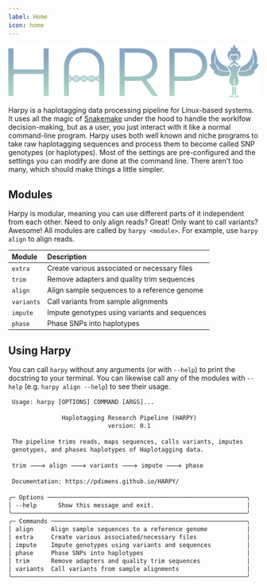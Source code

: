 ```yaml
---
label: Home
icon: home
---
```

![](static/logo.png)

Harpy is a haplotagging data processing pipeline for Linux-based systems. It uses all the 
magic of [Snakemake](https://snakemake.readthedocs.io/en/stable/) under the hood to handle 
the worklfow decision-making, but as a user, you just interact with it like a normal command-line 
program. Harpy uses both well known and niche programs to take raw haplotagging sequences and process
them to become called SNP genotypes (or haplotypes). Most of the settings are pre-configured and the settings you
can modify are done at the command line. There aren't too many, which should make things a little simpler. 

## Modules
Harpy is modular, meaning you can use different parts of it independent from each other. Need to only align reads?
Great! Only want to call variants? Awesome! All modules are called by `harpy <module>`. For example, use `harpy align` to align reads.

| Module     | Description                                   |
|:-----------|:----------------------------------------------|
| `extra`    | Create various associated or necessary files  |
| `trim`     | Remove adapters and quality trim sequences    |
| `align`    | Align sample sequences to a reference genome  |
| `variants` | Call variants from sample alignments          |
| `impute`   | Impute genotypes using variants and sequences |
| `phase`    | Phase SNPs into haplotypes                    |


## Using Harpy
You can call `harpy` without any arguments (or with `--help`) to print the docstring to your terminal. You can likewise call any of the modules with `--help` (e.g. `harpy align --help`) to see their usage.
``` harpy --help                                                      
 Usage: harpy [OPTIONS] COMMAND [ARGS]...                     
                                                              
               Haplotagging Research Pipeline (HARPY)               
                            version: 0.1                            
                                                                    
 The pipeline trims reads, maps sequences, calls variants, imputes  
 genotypes, and phases haplotypes of Haplotagging data.             
                                                                    
 trim 🡒 align 🡒 variants 🡒 impute 🡒 phase                           
                                                                    
 Documentation: https://pdimens.github.io/HARPY/                    
                                                                    
╭─ Options ────────────────────────────────────────────────────────╮
│ --help      Show this message and exit.                          │
╰──────────────────────────────────────────────────────────────────╯
╭─ Commands ───────────────────────────────────────────────────────╮
│ align     Align sample sequences to a reference genome           │
│ extra     Create various associated/necessary files              │
│ impute    Impute genotypes using variants and sequences          │
│ phase     Phase SNPs into haplotypes                             │
│ trim      Remove adapters and quality trim sequences             │
│ variants  Call variants from sample alignments                   │
╰──────────────────────────────────────────────────────────────────╯
```